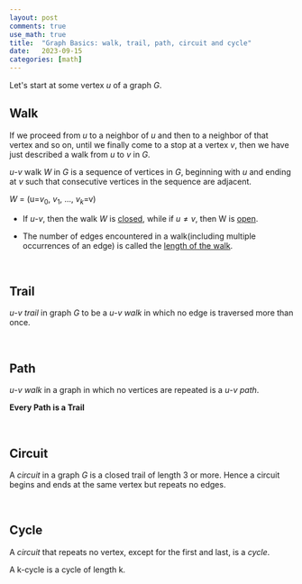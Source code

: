 ```yaml
---
layout: post
comments: true
use_math: true
title:  "Graph Basics: walk, trail, path, circuit and cycle"
date:   2023-09-15 
categories: [math]
---
```


Let's start at some vertex $u$ of a graph $G$.

## Walk

If we proceed from $u$ to a neighbor of $u$ and then to a neighbor of that vertex and so on, until we finally come to a stop at a vertex $v$, then we have just described a walk from $u$ to $v$ in $G$. 

$u$-$v$ walk $W$ in $G$ is a sequence of vertices in $G$, beginning with $u$ and ending at $v$ such that consecutive vertices in the sequence are adjacent. 

$W$ = (u=$v_0$, $v_1$, ..., $v_k$=v)


* If $u$-$v$, then the walk $W$ is <U>closed</U>, while if $u \ne v$, then W is <U>open</U>.

* The number of edges encountered in a walk(including multiple occurrences of an edge) is called the <U>length of the walk</U>.


<br>

## Trail

$u$-$v$ $trail$ in graph $G$ to be a $u$-$v$ $walk$ in which no edge is traversed more than once.


<br>

## Path

$u$-$v$ $walk$ in a graph in which no vertices are repeated is a $u$-$v$ $path$.

<B> Every Path is a Trail </B>



<br>

## Circuit 

A $circuit$ in a graph $G$ is a closed trail of length 3 or more.
Hence a circuit begins and ends at the same vertex but repeats no edges.


<br>


## Cycle

A $circuit$ that repeats no vertex, except for the first and last, is a $cycle$.

A k-cycle is a cycle of length k.








